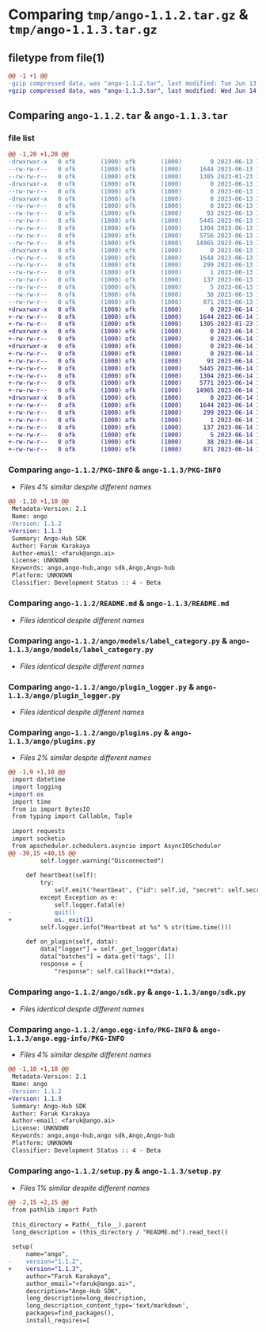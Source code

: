 # Comparing `tmp/ango-1.1.2.tar.gz` & `tmp/ango-1.1.3.tar.gz`

## filetype from file(1)

```diff
@@ -1 +1 @@
-gzip compressed data, was "ango-1.1.2.tar", last modified: Tue Jun 13 13:18:27 2023, max compression
+gzip compressed data, was "ango-1.1.3.tar", last modified: Wed Jun 14 14:32:46 2023, max compression
```

## Comparing `ango-1.1.2.tar` & `ango-1.1.3.tar`

### file list

```diff
@@ -1,20 +1,20 @@
-drwxrwxr-x   0 ofk       (1000) ofk       (1000)        0 2023-06-13 13:18:27.546359 ango-1.1.2/
--rw-rw-r--   0 ofk       (1000) ofk       (1000)     1644 2023-06-13 13:18:27.546359 ango-1.1.2/PKG-INFO
--rw-rw-r--   0 ofk       (1000) ofk       (1000)     1305 2023-01-23 13:16:24.000000 ango-1.1.2/README.md
-drwxrwxr-x   0 ofk       (1000) ofk       (1000)        0 2023-06-13 13:18:27.542359 ango-1.1.2/ango/
--rw-rw-r--   0 ofk       (1000) ofk       (1000)        0 2023-06-13 13:16:42.000000 ango-1.1.2/ango/__init__.py
-drwxrwxr-x   0 ofk       (1000) ofk       (1000)        0 2023-06-13 13:18:27.546359 ango-1.1.2/ango/models/
--rw-rw-r--   0 ofk       (1000) ofk       (1000)        0 2023-06-13 13:16:42.000000 ango-1.1.2/ango/models/__init__.py
--rw-rw-r--   0 ofk       (1000) ofk       (1000)       93 2023-06-13 13:16:42.000000 ango-1.1.2/ango/models/enums.py
--rw-rw-r--   0 ofk       (1000) ofk       (1000)     5445 2023-06-13 13:16:42.000000 ango-1.1.2/ango/models/label_category.py
--rw-rw-r--   0 ofk       (1000) ofk       (1000)     1304 2023-06-13 13:16:42.000000 ango-1.1.2/ango/plugin_logger.py
--rw-rw-r--   0 ofk       (1000) ofk       (1000)     5756 2023-06-13 13:18:17.000000 ango-1.1.2/ango/plugins.py
--rw-rw-r--   0 ofk       (1000) ofk       (1000)    14965 2023-06-13 13:16:42.000000 ango-1.1.2/ango/sdk.py
-drwxrwxr-x   0 ofk       (1000) ofk       (1000)        0 2023-06-13 13:18:27.546359 ango-1.1.2/ango.egg-info/
--rw-rw-r--   0 ofk       (1000) ofk       (1000)     1644 2023-06-13 13:18:27.000000 ango-1.1.2/ango.egg-info/PKG-INFO
--rw-rw-r--   0 ofk       (1000) ofk       (1000)      299 2023-06-13 13:18:27.000000 ango-1.1.2/ango.egg-info/SOURCES.txt
--rw-rw-r--   0 ofk       (1000) ofk       (1000)        1 2023-06-13 13:18:27.000000 ango-1.1.2/ango.egg-info/dependency_links.txt
--rw-rw-r--   0 ofk       (1000) ofk       (1000)      137 2023-06-13 13:18:27.000000 ango-1.1.2/ango.egg-info/requires.txt
--rw-rw-r--   0 ofk       (1000) ofk       (1000)        5 2023-06-13 13:18:27.000000 ango-1.1.2/ango.egg-info/top_level.txt
--rw-rw-r--   0 ofk       (1000) ofk       (1000)       38 2023-06-13 13:18:27.546359 ango-1.1.2/setup.cfg
--rw-rw-r--   0 ofk       (1000) ofk       (1000)      871 2023-06-13 13:18:17.000000 ango-1.1.2/setup.py
+drwxrwxr-x   0 ofk       (1000) ofk       (1000)        0 2023-06-14 14:32:46.008013 ango-1.1.3/
+-rw-rw-r--   0 ofk       (1000) ofk       (1000)     1644 2023-06-14 14:32:46.008013 ango-1.1.3/PKG-INFO
+-rw-rw-r--   0 ofk       (1000) ofk       (1000)     1305 2023-01-23 13:16:24.000000 ango-1.1.3/README.md
+drwxrwxr-x   0 ofk       (1000) ofk       (1000)        0 2023-06-14 14:32:46.004013 ango-1.1.3/ango/
+-rw-rw-r--   0 ofk       (1000) ofk       (1000)        0 2023-06-14 14:32:03.000000 ango-1.1.3/ango/__init__.py
+drwxrwxr-x   0 ofk       (1000) ofk       (1000)        0 2023-06-14 14:32:46.008013 ango-1.1.3/ango/models/
+-rw-rw-r--   0 ofk       (1000) ofk       (1000)        0 2023-06-14 14:32:03.000000 ango-1.1.3/ango/models/__init__.py
+-rw-rw-r--   0 ofk       (1000) ofk       (1000)       93 2023-06-14 14:32:03.000000 ango-1.1.3/ango/models/enums.py
+-rw-rw-r--   0 ofk       (1000) ofk       (1000)     5445 2023-06-14 14:32:03.000000 ango-1.1.3/ango/models/label_category.py
+-rw-rw-r--   0 ofk       (1000) ofk       (1000)     1304 2023-06-14 14:32:03.000000 ango-1.1.3/ango/plugin_logger.py
+-rw-rw-r--   0 ofk       (1000) ofk       (1000)     5771 2023-06-14 14:32:37.000000 ango-1.1.3/ango/plugins.py
+-rw-rw-r--   0 ofk       (1000) ofk       (1000)    14965 2023-06-14 14:32:03.000000 ango-1.1.3/ango/sdk.py
+drwxrwxr-x   0 ofk       (1000) ofk       (1000)        0 2023-06-14 14:32:46.008013 ango-1.1.3/ango.egg-info/
+-rw-rw-r--   0 ofk       (1000) ofk       (1000)     1644 2023-06-14 14:32:45.000000 ango-1.1.3/ango.egg-info/PKG-INFO
+-rw-rw-r--   0 ofk       (1000) ofk       (1000)      299 2023-06-14 14:32:46.000000 ango-1.1.3/ango.egg-info/SOURCES.txt
+-rw-rw-r--   0 ofk       (1000) ofk       (1000)        1 2023-06-14 14:32:45.000000 ango-1.1.3/ango.egg-info/dependency_links.txt
+-rw-rw-r--   0 ofk       (1000) ofk       (1000)      137 2023-06-14 14:32:45.000000 ango-1.1.3/ango.egg-info/requires.txt
+-rw-rw-r--   0 ofk       (1000) ofk       (1000)        5 2023-06-14 14:32:45.000000 ango-1.1.3/ango.egg-info/top_level.txt
+-rw-rw-r--   0 ofk       (1000) ofk       (1000)       38 2023-06-14 14:32:46.008013 ango-1.1.3/setup.cfg
+-rw-rw-r--   0 ofk       (1000) ofk       (1000)      871 2023-06-14 14:32:37.000000 ango-1.1.3/setup.py
```

### Comparing `ango-1.1.2/PKG-INFO` & `ango-1.1.3/PKG-INFO`

 * *Files 4% similar despite different names*

```diff
@@ -1,10 +1,10 @@
 Metadata-Version: 2.1
 Name: ango
-Version: 1.1.2
+Version: 1.1.3
 Summary: Ango-Hub SDK
 Author: Faruk Karakaya
 Author-email: <faruk@ango.ai>
 License: UNKNOWN
 Keywords: ango,ango-hub,ango sdk,Ango,Ango-hub
 Platform: UNKNOWN
 Classifier: Development Status :: 4 - Beta
```

### Comparing `ango-1.1.2/README.md` & `ango-1.1.3/README.md`

 * *Files identical despite different names*

### Comparing `ango-1.1.2/ango/models/label_category.py` & `ango-1.1.3/ango/models/label_category.py`

 * *Files identical despite different names*

### Comparing `ango-1.1.2/ango/plugin_logger.py` & `ango-1.1.3/ango/plugin_logger.py`

 * *Files identical despite different names*

### Comparing `ango-1.1.2/ango/plugins.py` & `ango-1.1.3/ango/plugins.py`

 * *Files 2% similar despite different names*

```diff
@@ -1,9 +1,10 @@
 import datetime
 import logging
+import os
 import time
 from io import BytesIO
 from typing import Callable, Tuple
 
 import requests
 import socketio
 from apscheduler.schedulers.asyncio import AsyncIOScheduler
@@ -39,15 +40,15 @@
         self.logger.warning("Disconnected")
 
     def heartbeat(self):
         try:
             self.emit('heartbeat', {"id": self.id, "secret": self.secret})
         except Exception as e:
             self.logger.fatal(e)
-            quit()
+            os._exit(1)
         self.logger.info("Heartbeat at %s" % str(time.time()))
 
     def on_plugin(self, data):
         data["logger"] = self._get_logger(data)
         data["batches"] = data.get('tags', [])
         response = {
             "response": self.callback(**data),
```

### Comparing `ango-1.1.2/ango/sdk.py` & `ango-1.1.3/ango/sdk.py`

 * *Files identical despite different names*

### Comparing `ango-1.1.2/ango.egg-info/PKG-INFO` & `ango-1.1.3/ango.egg-info/PKG-INFO`

 * *Files 4% similar despite different names*

```diff
@@ -1,10 +1,10 @@
 Metadata-Version: 2.1
 Name: ango
-Version: 1.1.2
+Version: 1.1.3
 Summary: Ango-Hub SDK
 Author: Faruk Karakaya
 Author-email: <faruk@ango.ai>
 License: UNKNOWN
 Keywords: ango,ango-hub,ango sdk,Ango,Ango-hub
 Platform: UNKNOWN
 Classifier: Development Status :: 4 - Beta
```

### Comparing `ango-1.1.2/setup.py` & `ango-1.1.3/setup.py`

 * *Files 1% similar despite different names*

```diff
@@ -2,15 +2,15 @@
 from pathlib import Path
 
 this_directory = Path(__file__).parent
 long_description = (this_directory / "README.md").read_text()
 
 setup(
     name="ango",
-    version="1.1.2",
+    version="1.1.3",
     author="Faruk Karakaya",
     author_email="<faruk@ango.ai>",
     description="Ango-Hub SDK",
     long_description=long_description,
     long_description_content_type='text/markdown',
     packages=find_packages(),
     install_requires=[
```

